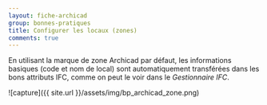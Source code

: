 ```yaml
---
layout: fiche-archicad
group: bonnes-pratiques
title: Configurer les locaux (zones)
comments: true
---
```


En utilisant la marque de zone Archicad par défaut, les informations basiques (code et nom de local) sont automatiquement transférées dans les bons attributs IFC, comme on peut le voir dans le *Gestionnaire IFC*.

![capture]({{ site.url }}/assets/img/bp_archicad_zone.png)
